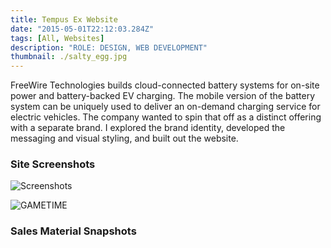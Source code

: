 ```yaml
---
title: Tempus Ex Website
date: "2015-05-01T22:12:03.284Z"
tags: [All, Websites]
description: "ROLE: DESIGN, WEB DEVELOPMENT"
thumbnail: ./salty_egg.jpg
---
```


FreeWire Technologies builds cloud-connected battery systems for on-site power and battery-backed EV charging. The mobile version of the battery system can be uniquely used to deliver an on-demand charging service for electric vehicles. The company wanted to spin that off as a distinct offering with a separate brand. I explored the brand identity, developed the messaging and visual styling, and built out the website.

### Site Screenshots

<div class="kg-card kg-image-card kg-width-wide">

![Screenshots](./serenaXu_fw_site.jpg)

</div>

<div class="kg-card kg-image-card kg-width-full">

![GAMETIME](./game-time_web.jpg)

</div>

### Sales Material Snapshots